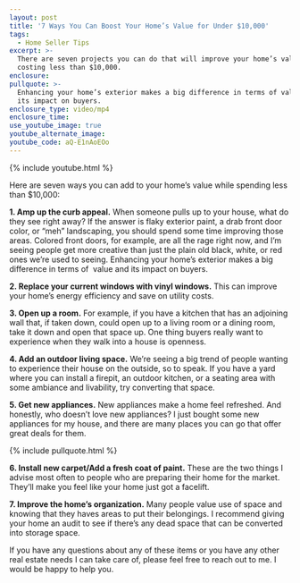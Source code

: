 ```yaml
---
layout: post
title: '7 Ways You Can Boost Your Home’s Value for Under $10,000'
tags:
  - Home Seller Tips
excerpt: >-
  There are seven projects you can do that will improve your home’s value while
  costing less than $10,000.
enclosure:
pullquote: >-
  Enhancing your home’s exterior makes a big difference in terms of value and
  its impact on buyers.
enclosure_type: video/mp4
enclosure_time:
use_youtube_image: true
youtube_alternate_image:
youtube_code: aQ-E1nAoEOo
---
```


{% include youtube.html %}

Here are seven ways you can add to your home’s value while spending less than $10,000:

**1. Amp up the curb appeal.** When someone pulls up to your house, what do they see right away? If the answer is flaky exterior paint, a drab front door color, or “meh” landscaping, you should spend some time improving those areas. Colored front doors, for example, are all the rage right now, and I’m seeing people get more creative than just the plain old black, white, or red ones we’re used to seeing. Enhancing your home’s exterior makes a big difference in terms of &nbsp;value and its impact on buyers.

**2. Replace your current windows with vinyl windows.** This can improve your home’s energy efficiency and save on utility costs.

**3. Open up a room.** For example, if you have a kitchen that has an adjoining wall that, if taken down, could open up to a living room or a dining room, take it down and open that space up. One thing buyers really want to experience when they walk into a house is openness.

**4. Add an outdoor living space.** We’re seeing a big trend of people wanting to experience their house on the outside, so to speak. If you have a yard where you can install a firepit, an outdoor kitchen, or a seating area with some ambiance and livability, try converting that space.

**5. Get new appliances.** New appliances make a home feel refreshed. And honestly, who doesn’t love new appliances? I just bought some new appliances for my house, and there are many places you can go that offer great deals for them.

{% include pullquote.html %}

**6. Install new carpet/Add a fresh coat of paint.** These are the two things I advise most often to people who are preparing their home for the market. They’ll make you feel like your home just got a facelift.

**7. Improve the home’s organization.** Many people value use of space and knowing that they haves areas to put their belongings. I recommend giving your home an audit to see if there’s any dead space that can be converted into storage space.

If you have any questions about any of these items or you have any other real estate needs I can take care of, please feel free to reach out to me. I would be happy to help you.

&nbsp;